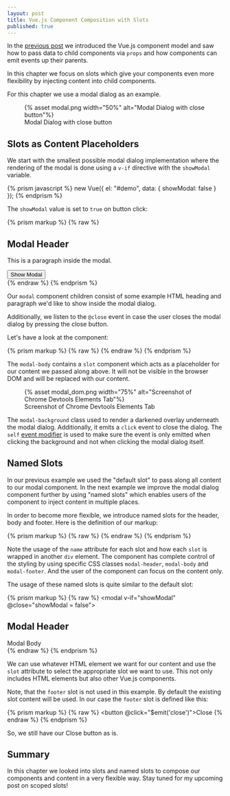 ```yaml
---
layout: post
title: Vue.js Component Composition with Slots
published: true
---
```


In the [previous post](/2018-08-23-introduction-to-vue-js-components.html) we introduced the Vue.js component model and saw how to pass data to 
child components via `props` and how components can emit events up their parents.

In this chapter we focus on slots which give your components even more flexibility by injecting content into child components.

For this chapter we use a modal dialog as an example.

<figure>
  {% asset modal.png width="50%" alt="Modal Dialog with close button"%}
  <figcaption>Modal Dialog with close button</figcaption>
</figure>

## Slots as Content Placeholders

We start with the smallest possible modal dialog implementation where the rendering of the modal is done using a `v-if` directive with the `showModal` variable.

{% prism javascript %}
new Vue({
  el: "#demo",
  data: {
    showModal: false
  }
});
{% endprism %}

The `showModal` value is set to `true` on button click:

{% prism markup %}
{% raw %}
<div id="demo">
  <modal v-if="showModal" @close="showModal = false">
    <h2>Modal Header</h2>
    <p>This is a paragraph inside the modal.</p>
  </modal>
  <button @click="showModal = true">Show Modal</button>
</div>
{% endraw %}
{% endprism %}


Our `modal` component children consist of some example HTML heading and paragraph we'd like to show inside the modal dialog.

Additionally, we listen to the `@close` event in case the user closes the modal dialog by pressing the close button.

Let's have a look at the component:

{% prism markup %}
{% raw %}
<template id="template-modal">
  <div class="modal-background" @click.self="$emit('close')">
    <div class="modal-container">
      <div class="modal-body">
        <slot></slot>
      </div>
      <div class="modal-footer">
        <button @click="$emit('close')">Close</button>
      </div>
    </div>
  </div>
</template>
{% endraw %}
{% endprism %}


The `modal-body` contains a `slot` component which acts as a placeholder for our content we passed along above. It will not be visible in the browser DOM and will be replaced with our content. 

<figure>
  {% asset modal_dom.png width="75%" alt="Screenshot of Chrome Devtools Elements Tab"%}
  <figcaption>Screenshot of Chrome Devtools Elements Tab</figcaption>
</figure>

The `modal-background` class used to render a darkened overlay underneath the modal dialog. Additionally, it emits a `click` event to close the dialog. The `self` [event modifier](https://vuejs.org/v2/guide/events.html#Event-Modifiers) is used to make sure the event is only emitted when clicking the background and not when clicking the modal dialog itself.

## Named Slots

In our previous example we used the "default slot" to pass along all content to our modal component. In the next example we improve the modal dialog component further by using "named slots" which enables users of the component to inject content in multiple places.

In order to become more flexible, we introduce named slots for the header, body and footer. Here is the definition of our markup:

{% prism markup %}
{% raw %}
<template id="template-modal">
  <div class="modal-background" @click.self="$emit('close')">
    <div class="modal-container">
      <div class="modal-header">
        <slot name="header"></slot>
      </div>
      <div class="modal-body">
        <slot name="body"></slot>
      </div>
      <div class="modal-footer">
        <slot name="footer">
          <button @click="$emit('close')">Close</button>
        </slot>
      </div>
    </div>
  </div>
</template>
{% endraw %}
{% endprism %}


Note the usage of the `name` attribute for each slot and how each `slot` is wrapped in another `div` element. The component has complete control of the styling by using specific CSS classes `modal-header`, `modal-body` and `modal-footer`. And the user of the component can focus on the content only.

The usage of these named slots is quite similar to the default slot:

{% prism markup %}
{% raw %}
<modal v-if="showModal" @close="showModal = false">
  <h2 slot="header">Modal Header</h2>
  <div slot="body">Modal Body</div>
</modal>
{% endraw %}
{% endprism %}


We can use whatever HTML element we want for our content and use the `slot` attribute to select the appropriate slot we want to use. This not only includes HTML elements but also other Vue.js components.

Note, that the `footer` slot is not used in this example. By default the existing slot content will be used. In our case the `footer` slot is defined like this:

{% prism markup %}
{% raw %}
<slot name="footer">
  <button @click="$emit('close')">Close</button>
</slot>
{% endraw %}
{% endprism %}

So, we still have our Close button as is.

## Summary

In this chapter we looked into slots and named slots to compose our components and content in a very flexible way. Stay tuned for my upcoming post on scoped slots!


